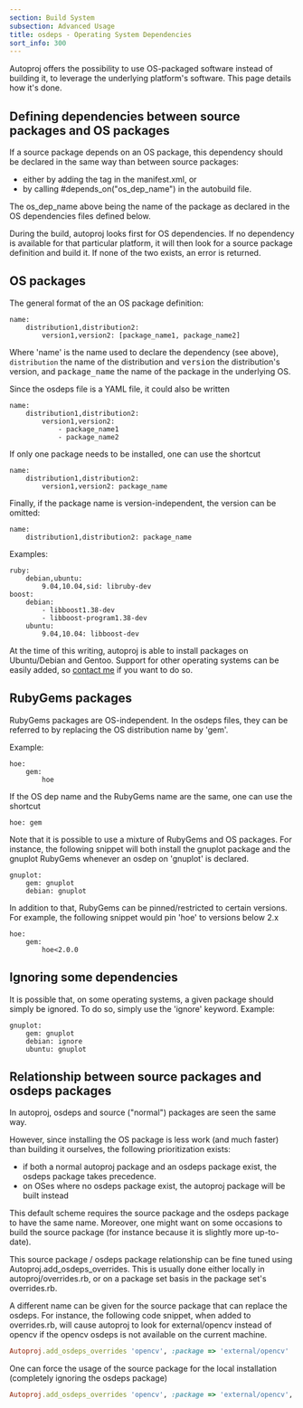```yaml
---
section: Build System
subsection: Advanced Usage
title: osdeps - Operating System Dependencies
sort_info: 300
---
```


Autoproj offers the possibility to use OS-packaged software instead of building
it, to leverage the underlying platform's software. This page details how it's
done.

Defining dependencies between source packages and OS packages
-------------------------------------------------------------

If a source package depends on an OS package, this dependency should be declared
in the same way than between  source packages:

 * either by adding the <depend package="os_dep_name" /> tag in the
   manifest.xml, or
 * by calling #depends_on("os_dep_name") in the autobuild file.

The os_dep_name above being the name of the package as declared in the OS
dependencies files defined below.

During the build, autoproj looks first for OS dependencies. If no dependency is
available for that particular platform, it will then look for a source package
definition and build it. If none of the two exists, an error is returned.

OS packages
-----------

The general format of the an OS package definition:

~~~~~~~~~~~~~~~~~~
name:
    distribution1,distribution2:
        version1,version2: [package_name1, package_name2]
~~~~~~~~~~~~~~~~~~

Where 'name' is the name used to declare the dependency (see above), `distribution`
the name of the distribution and <tt>version</tt> the
distribution's version, and <tt>package_name</tt> the name of the package in
the underlying OS.

Since the osdeps file is a YAML file, it could also be written

~~~~~~~~~~~~~~~~~~
name:
    distribution1,distribution2:
        version1,version2:
            - package_name1
            - package_name2
~~~~~~~~~~~~~~~~~~

If only one package needs to be installed, one can use the shortcut

~~~~~~~~~~~~~~~~~~
name:
    distribution1,distribution2:
        version1,version2: package_name
~~~~~~~~~~~~~~~~~~

Finally, if the package name is version-independent, the version can be omitted:


~~~~~~~~~~~~~~~~~~
name:
    distribution1,distribution2: package_name
~~~~~~~~~~~~~~~~~~

Examples:

~~~~~~~~~~~~~~~~~~
ruby:
    debian,ubuntu:
        9.04,10.04,sid: libruby-dev
boost:
    debian:
        - libboost1.38-dev
        - libboost-program1.38-dev
    ubuntu:
        9.04,10.04: libboost-dev
~~~~~~~~~~~~~~~~~~

At the time of this writing, autoproj is able to install packages on
Ubuntu/Debian and Gentoo. Support for other operating systems can be easily
added, so [contact me](http://github.com/doudou) if you want to do so.

RubyGems packages
-----------------

RubyGems packages are OS-independent. In the osdeps files, they can be referred
to by replacing the OS distribution name by 'gem'.

Example:

~~~~~~~~~~~~~~~~~~
hoe:
    gem:
        hoe
~~~~~~~~~~~~~~~~~~

If the OS dep name and the RubyGems name are the same, one can use the shortcut

~~~~~~~~~~~~~~~~~~
hoe: gem
~~~~~~~~~~~~~~~~~~

Note that it is possible to use a mixture of RubyGems and OS packages. For
instance, the following snippet will both install the gnuplot package and the
gnuplot RubyGems whenever an osdep on 'gnuplot' is declared.

~~~~~~~~~~~~~~~~~~
gnuplot:
    gem: gnuplot
    debian: gnuplot
~~~~~~~~~~~~~~~~~~

In addition to that, RubyGems can be pinned/restricted to certain versions.
For example, the following snippet would pin 'hoe' to versions below 2.x

~~~~~~~~~~~~~~~~~~
hoe:
    gem:
        hoe<2.0.0
~~~~~~~~~~~~~~~~~~

Ignoring some dependencies
--------------------------
It is possible that, on some operating systems, a given package should simply be
ignored. To do so, simply use the 'ignore' keyword. Example:

~~~~~~~~~~~~~~~~~~
gnuplot:
    gem: gnuplot
    debian: ignore
    ubuntu: gnuplot
~~~~~~~~~~~~~~~~~~


Relationship between source packages and osdeps packages
--------------------------------------------------------

In autoproj, osdeps and source ("normal") packages are seen the same way.

However, since installing the OS package is less work (and much faster) than
building it ourselves, the following prioritization exists:

 * if both a normal autoproj package and an osdeps package exist, the osdeps
   package takes precedence.
 * on OSes where no osdeps package exist, the autoproj package will be built
   instead

This default scheme requires the source package and the osdeps package to have
the same name. Moreover, one might want on some occasions to build the source
package (for instance because it is slightly more up-to-date).

This source package / osdeps package relationship can be fine tuned using
Autoproj.add_osdeps_overrides. This is usually done either locally in
autoproj/overrides.rb, or on a package set basis in the package set's
overrides.rb.

A different name can be given for the source package that can replace the
osdeps. For instance, the following code snippet, when added to overrides.rb,
will cause autoproj to look for external/opencv instead of opencv if the opencv
osdeps is not available on the current machine.

~~~ ruby
Autoproj.add_osdeps_overrides 'opencv', :package => 'external/opencv'
~~~

One can force the usage of the source package for the local installation
(completely ignoring the osdeps package)

~~~ ruby
Autoproj.add_osdeps_overrides 'opencv', :package => 'external/opencv', :force => true
~~~


